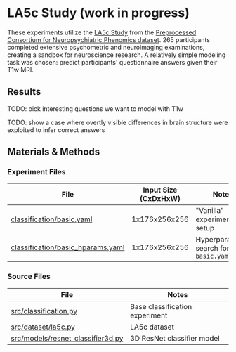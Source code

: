 # LA5c Study (work in progress)
These experiments utilize the [LA5c Study](https://openneuro.org/datasets/ds000030/versions/1.0.0) from the [Preprocessed Consortium for Neuropsychiatric Phenomics dataset](https://f1000research.com/articles/6-1262/v2). 265 participants completed extensive psychometric and neuroimaging examinations, creating a sandbox for neuroscience research. A relatively simple modeling task was chosen: predict participants' questionnaire answers given their T1w MRI.

## Results
TODO: pick interesting questions we want to model with T1w

TODO: show a case where overtly visible differences in brain structure were exploited to infer correct answers 

## Materials & Methods
### Experiment Files
| File                                                                     | Input Size (CxDxHxW)  | Notes
| ------------------------------------------------------------------------ | --------------------- | ------
| [classification/basic.yaml](classification/basic.yaml)                   | 1x176x256x256         | "Vanilla" experiment setup
| [classification/basic_hparams.yaml](classification/basic_hparams.yaml)   | 1x176x256x256         | Hyperparameter search for `basic.yaml`

### Source Files
| File                                                                     | Notes
| ------------------------------------------------------------------------ | ----- 
| [src/classification.py](/src/classification.py)                          | Base classification experiment
| [src/dataset/la5c.py](/src/dataset/la5c.py)                              | LA5c dataset
| [src/models/resnet_classifier3d.py](/src/models/resnet_classifier3d.py)  | 3D ResNet classifier model
